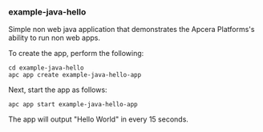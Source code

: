 ### example-java-hello 

Simple non web java application that demonstrates the Apcera Platforms's ability to run non web apps.

To create the app, perform the following:

```
cd example-java-hello
apc app create example-java-hello-app
```

Next, start the app as follows:

```
apc app start example-java-hello-app
```

The app will output "Hello World" in every 15 seconds.
